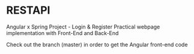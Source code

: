 # RESTAPI
Angular x Spring Project - Login &amp; Register Practical webpage implementation with Front-End and Back-End


Check out the branch (master) in order to get the Angular front-end code
